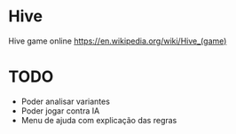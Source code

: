 # Hive
Hive game online
https://en.wikipedia.org/wiki/Hive_(game)

# TODO
- Poder analisar variantes
- Poder jogar contra IA
- Menu de ajuda com explicação das regras
